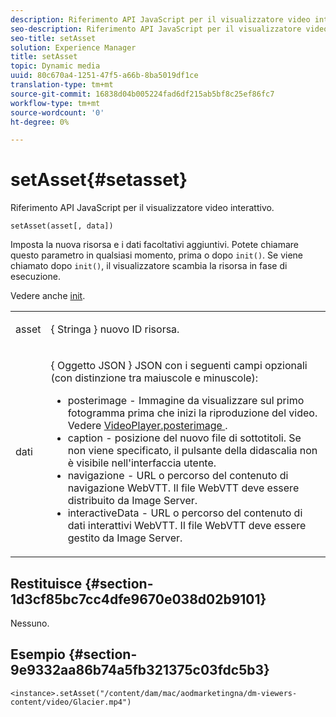 ```yaml
---
description: Riferimento API JavaScript per il visualizzatore video interattivo.
seo-description: Riferimento API JavaScript per il visualizzatore video interattivo.
seo-title: setAsset
solution: Experience Manager
title: setAsset
topic: Dynamic media
uuid: 80c670a4-1251-47f5-a66b-8ba5019df1ce
translation-type: tm+mt
source-git-commit: 16838d04b005224fad6df215ab5bf8c25ef86fc7
workflow-type: tm+mt
source-wordcount: '0'
ht-degree: 0%

---
```



# setAsset{#setasset}

Riferimento API JavaScript per il visualizzatore video interattivo.

`setAsset(asset[, data])`

Imposta la nuova risorsa e i dati facoltativi aggiuntivi. Potete chiamare questo parametro in qualsiasi momento, prima o dopo `init()`. Se viene chiamato dopo `init()`, il visualizzatore scambia la risorsa in fase di esecuzione.

Vedere anche [init](../../../c-html5-aem-asset-viewers/c-html5-aem-int-video/c-html5-aem-int-video-javascriptapiref/r-html5-aem-int-video-javascriptapiref-init.md#reference-aee94dd92a28410784f7a1792e28683b).

<table id="table_896DFF34A68A403DB93A6D597461A573"> 
 <tbody> 
  <tr> 
   <td colname="col1"> <p> <span class="codeph"> asset </span> </p> </td> 
   <td colname="col2"> <p>{ <span class="codeph"> Stringa </span>} nuovo ID risorsa. </p> </td> 
  </tr> 
  <tr> 
   <td colname="col1"> <p> <span class="codeph"> dati </span> </p> </td> 
   <td colname="col2"> <p> { <span class="codeph"> Oggetto JSON </span>} JSON con i seguenti campi opzionali (con distinzione tra maiuscole e minuscole): </p> <p> 
     <ul id="ul_924FB99ACF0F43699CD229593F1C1384"> 
      <li id="li_F3CFEF28BCB7450991EFE0BD4EB28E36"> <span class="codeph"> posterimage  </span> - Immagine da visualizzare sul primo fotogramma prima che inizi la riproduzione del video. Vedere <a href="../../../c-html5-aem-asset-viewers/c-html5-aem-int-video/r-html5-aem-int-video-config-attrib/r-html5-aem-int-video-config-attrib-videoplayer-posterimage.md#reference-8e8e2b3e7e9c4ee8b6dadf90cef494f7" format="dita" scope="local"> VideoPlayer.posterimage </a>. </li> 
      <li id="li_D6C3E543C70942C582020780E2DF74C8"> <span class="codeph"> caption  </span> - posizione del nuovo file di sottotitoli. Se non viene specificato, il pulsante della didascalia non è visibile nell'interfaccia utente. </li> 
      <li id="li_BF866BD7275E450EA08A0E72FAA9D3AE"> <span class="codeph"> navigazione  </span> - URL o percorso del contenuto di navigazione WebVTT. Il file WebVTT deve essere distribuito da Image Server. </li> 
      <li id="li_0C0EC5AB00554EC6AA01F60684A40213"> <span class="codeph"> interactiveData  </span> - URL o percorso del contenuto di dati interattivi WebVTT. Il file WebVTT deve essere gestito da Image Server. </li> 
     </ul> </p> </td> 
  </tr> 
 </tbody> 
</table>

## Restituisce {#section-1d3cf85bc7cc4dfe9670e038d02b9101}

Nessuno.

## Esempio {#section-9e9332aa86b74a5fb321375c03fdc5b3}

```
<instance>.setAsset("/content/dam/mac/aodmarketingna/dm-viewers-content/video/Glacier.mp4")
```

